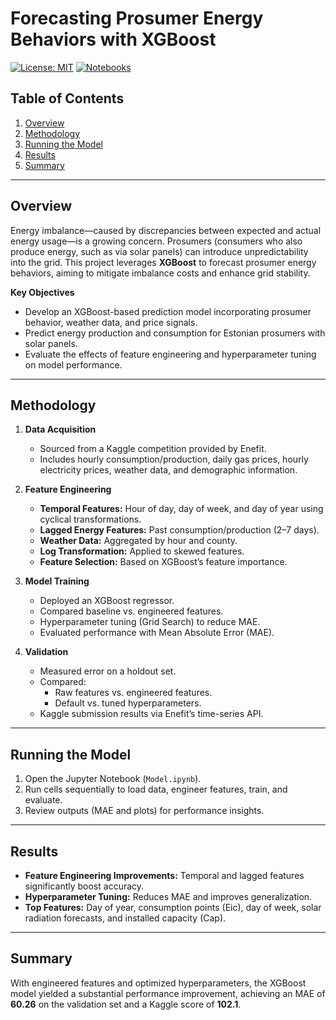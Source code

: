 # Forecasting Prosumer Energy Behaviors with XGBoost

[![License: MIT](https://img.shields.io/badge/License-MIT-yellow.svg)](https://opensource.org/licenses/MIT) 
[![Notebooks](https://img.shields.io/badge/notebooks-Model.ipynb-blue)](Model.ipynb)

## Table of Contents
1. [Overview](#overview)  
2. [Methodology](#methodology)  
3. [Running the Model](#running-the-model)  
4. [Results](#results)  
5. [Summary](#summary)  

---

## Overview
Energy imbalance—caused by discrepancies between expected and actual energy usage—is a growing concern. Prosumers (consumers who also produce energy, such as via solar panels) can introduce unpredictability into the grid. This project leverages **XGBoost** to forecast prosumer energy behaviors, aiming to mitigate imbalance costs and enhance grid stability.

**Key Objectives**  
- Develop an XGBoost-based prediction model incorporating prosumer behavior, weather data, and price signals.  
- Predict energy production and consumption for Estonian prosumers with solar panels.  
- Evaluate the effects of feature engineering and hyperparameter tuning on model performance.

---

## Methodology
1. **Data Acquisition**  
   - Sourced from a Kaggle competition provided by Enefit.  
   - Includes hourly consumption/production, daily gas prices, hourly electricity prices, weather data, and demographic information.

2. **Feature Engineering**  
   - **Temporal Features:** Hour of day, day of week, and day of year using cyclical transformations.  
   - **Lagged Energy Features:** Past consumption/production (2–7 days).  
   - **Weather Data:** Aggregated by hour and county.  
   - **Log Transformation:** Applied to skewed features.  
   - **Feature Selection:** Based on XGBoost’s feature importance.

3. **Model Training**  
   - Deployed an XGBoost regressor.  
   - Compared baseline vs. engineered features.  
   - Hyperparameter tuning (Grid Search) to reduce MAE.  
   - Evaluated performance with Mean Absolute Error (MAE).

4. **Validation**  
   - Measured error on a holdout set.  
   - Compared:
     - Raw features vs. engineered features.  
     - Default vs. tuned hyperparameters.  
   - Kaggle submission results via Enefit’s time-series API.

---

## Running the Model
1. Open the Jupyter Notebook (`Model.ipynb`).  
2. Run cells sequentially to load data, engineer features, train, and evaluate.  
3. Review outputs (MAE and plots) for performance insights.

---

## Results
- **Feature Engineering Improvements:** Temporal and lagged features significantly boost accuracy.  
- **Hyperparameter Tuning:** Reduces MAE and improves generalization.  
- **Top Features:** Day of year, consumption points (Eic), day of week, solar radiation forecasts, and installed capacity (Cap).

---

## Summary
With engineered features and optimized hyperparameters, the XGBoost model yielded a substantial performance improvement, achieving an MAE of **60.26** on the validation set and a Kaggle score of **102.1**.
